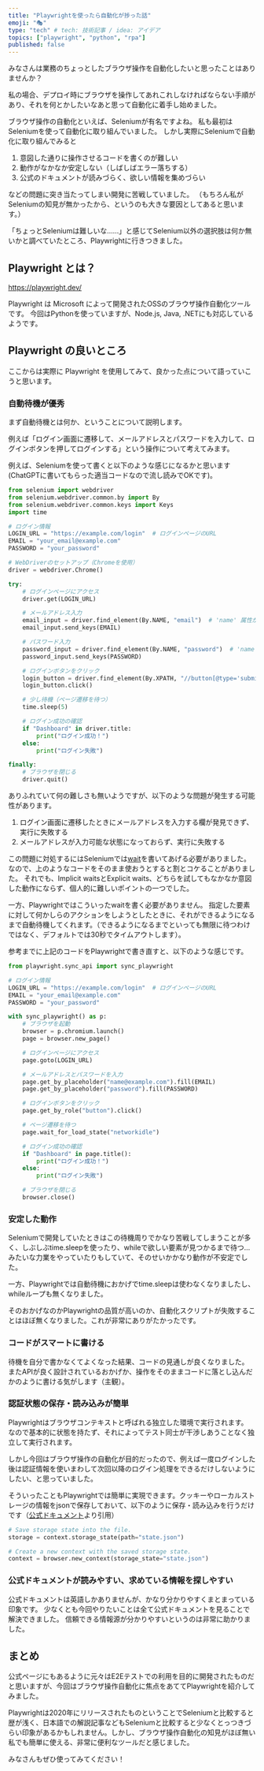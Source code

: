 ```yaml
---
title: "Playwrightを使ったら自動化が捗った話"
emoji: "🎭"
type: "tech" # tech: 技術記事 / idea: アイデア
topics: ["playwright", "python", "rpa"]
published: false
---
```


みなさんは業務のちょっとしたブラウザ操作を自動化したいと思ったことはありませんか？

私の場合、デプロイ時にブラウザを操作してあれこれしなければならない手順があり、それを何とかしたいなあと思って自動化に着手し始めました。

ブラウザ操作の自動化といえば、Seleniumが有名ですよね。
私も最初はSeleniumを使って自動化に取り組んでいました。
しかし実際にSeleniumで自動化に取り組んでみると

1. 意図した通りに操作させるコードを書くのが難しい
1. 動作がなかなか安定しない（しばしばエラー落ちする）
1. 公式のドキュメントが読みづらく、欲しい情報を集めづらい

などの問題に突き当たってしまい開発に苦戦していました。
（もちろん私がSeleniumの知見が無かったから、というのも大きな要因としてあると思います。）

「ちょっとSeleniumは難しいな……」と感じてSelenium以外の選択肢は何か無いかと調べていたところ、Playwrightに行きつきました。

## Playwright とは？

https://playwright.dev/

Playwright は Microsoft によって開発されたOSSのブラウザ操作自動化ツールです。
今回はPythonを使っていますが、Node.js, Java, .NETにも対応しているようです。

## Playwright の良いところ

ここからは実際に Playwright を使用してみて、良かった点について語っていこうと思います。

### 自動待機が優秀

まず自動待機とは何か、ということについて説明します。

例えば「ログイン画面に遷移して、メールアドレスとパスワードを入力して、ログインボタンを押してログインする」という操作について考えてみます。

例えば、Seleniumを使って書くと以下のような感じになるかと思います(ChatGPTに書いてもらった適当コードなので流し読みでOKです)。

```python
from selenium import webdriver
from selenium.webdriver.common.by import By
from selenium.webdriver.common.keys import Keys
import time

# ログイン情報
LOGIN_URL = "https://example.com/login"  # ログインページのURL
EMAIL = "your_email@example.com"
PASSWORD = "your_password"

# WebDriverのセットアップ（Chromeを使用）
driver = webdriver.Chrome()

try:
    # ログインページにアクセス
    driver.get(LOGIN_URL)

    # メールアドレス入力
    email_input = driver.find_element(By.NAME, "email")  # 'name' 属性が 'email' の要素を探す
    email_input.send_keys(EMAIL)

    # パスワード入力
    password_input = driver.find_element(By.NAME, "password")  # 'name' 属性が 'password' の要素を探す
    password_input.send_keys(PASSWORD)

    # ログインボタンをクリック
    login_button = driver.find_element(By.XPATH, "//button[@type='submit']")  # 'type=submit' のボタンを探す
    login_button.click()

    # 少し待機（ページ遷移を待つ）
    time.sleep(5)

    # ログイン成功の確認
    if "Dashboard" in driver.title:
        print("ログイン成功！")
    else:
        print("ログイン失敗")

finally:
    # ブラウザを閉じる
    driver.quit()
```

ありふれていて何の難しさも無いようですが、以下のような問題が発生する可能性があります。

1. ログイン画面に遷移したときにメールアドレスを入力する欄が発見できず、実行に失敗する
1. メールアドレスが入力可能な状態になっておらず、実行に失敗する

この問題に対処するにはSeleniumでは[wait](https://www.selenium.dev/documentation/webdriver/waits/)を書いてあげる必要がありました。なので、上のようなコードをそのまま使おうとすると割とコケることがありました。
それでも、Implicit waitsとExplicit waits、どちらを試してもなかなか意図した動作にならず、個人的に難しいポイントの一つでした。

一方、Playwrightではこういったwaitを書く必要がありません。
指定した要素に対して何かしらのアクションをしようとしたときに、それができるようになるまで自動待機してくれます。（できるようになるまでといっても無限に待つわけではなく、デフォルトでは30秒でタイムアウトします）。

参考までに上記のコードをPlaywrightで書き直すと、以下のような感じです。

```python
from playwright.sync_api import sync_playwright

# ログイン情報
LOGIN_URL = "https://example.com/login"  # ログインページのURL
EMAIL = "your_email@example.com"
PASSWORD = "your_password"

with sync_playwright() as p:
    # ブラウザを起動
    browser = p.chromium.launch()
    page = browser.new_page()

    # ログインページにアクセス
    page.goto(LOGIN_URL)

    # メールアドレスとパスワードを入力
    page.get_by_placeholder("name@example.com").fill(EMAIL)
    page.get_by_placeholder("password").fill(PASSWORD)

    # ログインボタンをクリック
    page.get_by_role("button").click()

    # ページ遷移を待つ
    page.wait_for_load_state("networkidle")

    # ログイン成功の確認
    if "Dashboard" in page.title():
        print("ログイン成功！")
    else:
        print("ログイン失敗")

    # ブラウザを閉じる
    browser.close()
```

### 安定した動作

Seleniumで開発していたときはこの待機周りでかなり苦戦してしまうことが多く、しぶしぶtime.sleepを使ったり、whileで欲しい要素が見つかるまで待つ…みたいな力業をやっていたりもしていて、そのせいかかなり動作が不安定でした。

一方、Playwrightでは自動待機におかげでtime.sleepは使わなくなりましたし、whileループも無くなりました。

そのおかげなのかPlaywrightの品質が高いのか、自動化スクリプトが失敗することはほぼ無くなりました。これが非常にありがたかったです。

### コードがスマートに書ける

待機を自分で書かなくてよくなった結果、コードの見通しが良くなりました。
またAPIが良く設計されているおかげか、操作をそのままコードに落とし込んだかのように書ける気がします（主観）。

### 認証状態の保存・読み込みが簡単

Playwrightはブラウザコンテキストと呼ばれる独立した環境で実行されます。
なので基本的に状態を持たず、それによってテスト同士が干渉しあうことなく独立して実行されます。

しかし今回はブラウザ操作の自動化が目的だったので、例えば一度ログインした後は認証情報を使いまわして次回以降のログイン処理をできるだけしないようにしたい、と思っていました。

そういったこともPlaywrightでは簡単に実現できます。クッキーやローカルストレージの情報をjsonで保存しておいて、以下のように保存・読み込みを行うだけです（[公式ドキュメント](https://playwright.dev/python/docs/auth)より引用）

```python
# Save storage state into the file.
storage = context.storage_state(path="state.json")

# Create a new context with the saved storage state.
context = browser.new_context(storage_state="state.json")
```

### 公式ドキュメントが読みやすい、求めている情報を探しやすい

公式ドキュメントは英語しかありませんが、かなり分かりやすくまとまっている印象です。
少なくとも今回やりたいことは全て公式ドキュメントを見ることで解決できました。
信頼できる情報源が分かりやすいというのは非常に助かりました。

## まとめ

公式ページにもあるように元々はE2Eテストでの利用を目的に開発されたものだと思いますが、今回はブラウザ操作自動化に焦点をあててPlaywrightを紹介してみました。

Playwrightは2020年にリリースされたものということでSeleniumと比較すると歴が浅く、日本語での解説記事などもSeleniumと比較すると少なくとっつきづらい印象があるかもしれません。しかし、ブラウザ操作自動化の知見がほぼ無い私でも簡単に使える、非常に便利なツールだと感じました。

みなさんもぜひ使ってみてください！
